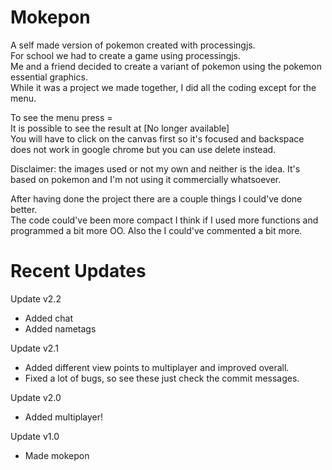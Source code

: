 # Mokepon
A self made version of pokemon created with processingjs.  
For school we had to create a game using processingjs.  
Me and a friend decided to create a variant of pokemon using the pokemon essential graphics.  
While it was a project we made together, I did all the coding except for the menu.  

To see the menu press =  
It is possible to see the result at [No longer available]  
You will have to click on the canvas first so it's focused and backspace does not work in google chrome but you can use delete instead.  



Disclaimer: the images used or not my own and neither is the idea. It's based on pokemon and I'm not using it commercially whatsoever.  

After having done the project there are a couple things I could've done better.   
 The code could've been more compact I think if I used more functions and programmed a bit more OO.
 Also the I could've commented a bit more.

# Recent Updates
Update v2.2
- Added chat
- Added nametags

Update v2.1
- Added different view points to multiplayer and improved overall.
- Fixed a lot of bugs, so see these just check the commit messages.

Update v2.0
- Added multiplayer!

Update v1.0
- Made mokepon

